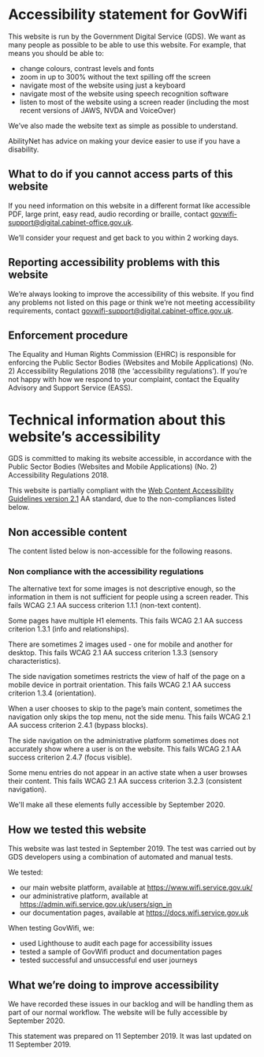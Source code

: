 # Accessibility statement for GovWifi
This website is run by the Government Digital Service (GDS). We want as many people as possible to be able to use this website. For example, that means you should be able to:

* change colours, contrast levels and fonts
* zoom in up to 300% without the text spilling off the screen
* navigate most of the website using just a keyboard
* navigate most of the website using speech recognition software
* listen to most of the website using a screen reader (including the most recent versions of JAWS, NVDA and VoiceOver)

We’ve also made the website text as simple as possible to understand.

AbilityNet has advice on making your device easier to use if you have a disability.

## What to do if you cannot access parts of this website
If you need information on this website in a different format like accessible PDF, large print, easy read, audio recording or braille, contact [govwifi-support@digital.cabinet-office.gov.uk](mailto:govwifi-support@digital.cabinet-office.gov.uk).

We’ll consider your request and get back to you within 2 working days.

## Reporting accessibility problems with this website
We’re always looking to improve the accessibility of this website. If you find any problems not listed on this page or think we’re not meeting accessibility requirements, contact [govwifi-support@digital.cabinet-office.gov.uk](mailto:govwifi-support@digital.cabinet-office.gov.uk).

## Enforcement procedure
The Equality and Human Rights Commission (EHRC) is responsible for enforcing the Public Sector Bodies (Websites and Mobile Applications) (No. 2) Accessibility Regulations 2018 (the ‘accessibility regulations’). If you’re not happy with how we respond to your complaint, contact the Equality Advisory and Support Service (EASS).

# Technical information about this website’s accessibility
GDS is committed to making its website accessible, in accordance with the Public Sector Bodies (Websites and Mobile Applications) (No. 2) Accessibility Regulations 2018.

This website is partially compliant with the [Web Content Accessibility Guidelines version 2.1](https://www.w3.org/TR/WCAG21/) AA standard, due to the non-compliances listed below.

## Non accessible content

The content listed below is non-accessible for the following reasons.

### Non compliance with the accessibility regulations

The alternative text for some images is not descriptive enough, so the information in them is not sufficient for people using a screen reader. This fails WCAG 2.1 AA success criterion 1.1.1 (non-text content).

Some pages have multiple H1 elements. This fails WCAG 2.1 AA success criterion 1.3.1 (info and relationships).

There are sometimes 2 images used - one for mobile and another for desktop. This fails WCAG 2.1 AA success criterion 1.3.3 (sensory characteristics).

The side navigation sometimes restricts the view of half of the page on a mobile device in portrait orientation. This fails WCAG 2.1 AA success criterion 1.3.4 (orientation).

When a user chooses to skip to the page’s main content, sometimes the navigation only skips the top menu, not the side menu. This fails WCAG 2.1 AA success criterion 2.4.1 (bypass blocks).

The side navigation on the administrative platform sometimes does not accurately show where a user is on the website. This fails WCAG 2.1 AA success criterion 2.4.7 (focus visible).

Some menu entries do not appear in an active state when a user browses their content. This fails WCAG 2.1 AA success criterion 3.2.3 (consistent navigation).

We'll make all these elements fully accessible by September 2020.

## How we tested this website
This website was last tested in September 2019. The test was carried out by GDS developers using a combination of automated and manual tests.

We tested:

* our main website platform, available at <https://www.wifi.service.gov.uk/>
* our administrative platform, available at <https://admin.wifi.service.gov.uk/users/sign_in>
* our documentation pages, available at <https://docs.wifi.service.gov.uk>

When testing GovWifi, we:

* used Lighthouse to audit each page for accessibility issues
* tested a sample of GovWifi product and documentation pages
* tested successful and unsuccessful end user journeys

## What we’re doing to improve accessibility
We have recorded these issues in our backlog and will be handling them as part of our normal workflow. The website will be fully accessible by September 2020.

This statement was prepared on 11 September 2019. It was last updated on 11 September 2019.
